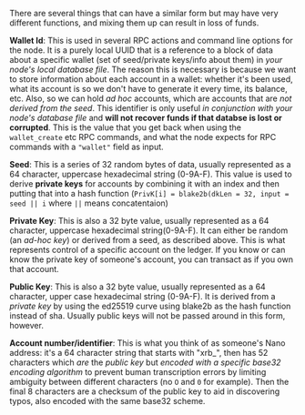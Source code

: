 There are several things that can have a similar form but may have very different functions, and mixing them up can result in loss of funds.

**Wallet Id**: This is used in several RPC actions and command line options for the node. It is a purely local UUID that is a reference to a block of data about a specific wallet (set of seed/private keys/info about them) in *your node's local database file*. The reason this is necessary is because we want to store information about each account in a wallet: whether it's been used, what its account is so we don't have to generate it every time, its balance, etc. Also, so we can hold *ad hoc* accounts, which are accounts that are *not derived from the seed*. This identifier is only useful *in conjunction with your node's database file* and **will not recover funds if that databse is lost or corrupted**. This is the value that you get back when using the `wallet_create` etc RPC commands, and what the node expects for RPC commands with a `"wallet"` field as input.

**Seed**: This is a series of 32 random bytes of data, usually represented as a 64 character, uppercase hexadecimal string (0-9A-F). This value is used to derive **private keys** for accounts by combining it with an index and then putting that into a hash function (`PrivK[i] = blake2b(dkLen = 32, input = seed || i` where `||` means concatentaion)

**Private Key**: This is also a 32 byte value, usually represented as a 64 character, uppercase hexadecimal string(0-9A-F). It can either be random (an *ad-hoc key*) or derived from a seed, as described above. This is what represents control of a specific account on the ledger. If you know or can know the private key of someone's account, you can transact as if you own that account.

**Public Key**: This is also a 32 byte value, usually represented as a 64 character, upper case hexadecimal string (0-9A-F). It is derived from a *private key* by using the ed25519 curve using blake2b as the hash function instead of sha. Usually public keys will not be passed around in this form, however.

**Account number/identifier**: This is what you think of as someone's Nano address: it's a 64 character string that starts with "xrb_", then has 52 characters which *are* the *public key* but *encoded with a specific base32 encoding algorithm* to prevent buman transcription errors by limiting ambiguity between different characters (no `O` and `0` for example). Then the final 8 characters are a checksum of the public key to aid in discovering typos, also encoded with the same base32 scheme.